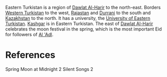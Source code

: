 Eastern Turkistan is a region of [Dawlat Al-Harir](Dawlat%20Al-Harir.md) to the north-east. Borders [Western Turkistan](Western%20Turkistan.md) to the west, [Rajastan](Rajastan.md) and [Durrani](Durrani.md) to the south and [Kazakhstan](Kazakhstan.md) to the north. It has a university, the [University of Eastern Turkistan](University%20of%20Eastern%20Turkistan.md). [Kashgar](Kashgar.md) is in Eastern Turkistan. The east of [Dawlat Al-Harir](Dawlat%20Al-Harir.md) celebrates the moon festival in the spring, which is the most important Eid for followers of [Al 'Adl](Al%20'Adl.md).

# References
Spring Moon at Midnight 2
Silent Songs 2